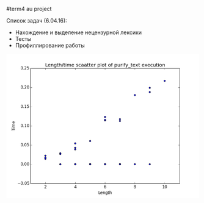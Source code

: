 #term4 au project

Список задач (6.04.16):

* Нахождение и выделение нецензурной лексики
* Тесты
* Профиллирование работы

![Граффик](src/correlation.png "Граффик")




